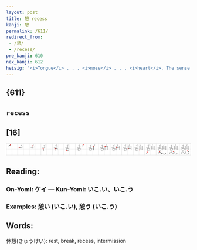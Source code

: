 ```yaml
---
layout: post
title: 憩 recess
kanji: 憩
permalink: /611/
redirect_from:
 - /憩/
 - /recess/
pre_kanji: 610
nex_kanji: 612
heisig: "<i>Tongue</i> . . . <i>nose</i> . . . <i>heart</i>. The sense of <i>breath</i> from the last frame should not be used; it could lead you to put only the <i>nose</i> over the <i>heart</i> and leave the <i>tongue</i> off to one side."
---
```


## {611}

## `recess`

## [16]

<div class="stroke"><img src="../images/E686A9.png" /></div>

## Reading:

### On-Yomi: ケイ &mdash; Kun-Yomi: いこ.い、いこ.う

### Examples: 憩い (いこ.い), 憩う (いこ.う)

## Words:

休憩(きゅうけい): rest, break, recess, intermission

